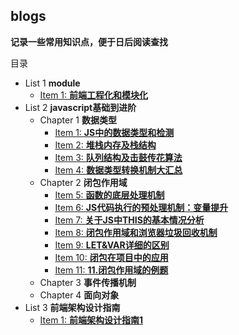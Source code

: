 ## blogs
**记录一些常用知识点，便于日后阅读查找**

目录
+ List 1 **module**
  + [Item 1: **前端工程化和模块化**](module/module.md)
+ List 2 **javascript基础到进阶**
  +  Chapter 1 **数据类型**
     + [Item 1: **JS中的数据类型和检测**](javascript/1.JS中的数据类型和检测.md)
     + [Item 2: **堆栈内存及栈结构**](javascript/2.堆栈内存及栈结构.md)
     + [Item 3: **队列结构及击鼓传花算法**](javascript/3.队列结构及击鼓传花算法.md)
     + [Item 4: **数据类型转换机制大汇总**](javascript/4.数据类型转换机制大汇总.md)
  + Chapter 2 **闭包作用域**
    + [Item 5: **函数的底层处理机制**](javascript/5.函数的底层处理机制.md)
    + [Item 6: **JS代码执行的预处理机制：变量提升**](javascript/6.JS代码执行的预处理机制"变量提升".md)
    + [Item 7: **关于JS中THIS的基本情况分析**](javascript/7.关于JS中THIS的基本情况分析.md)
    + [Item 8: **闭包作用域和浏览器垃圾回收机制**](javascript/8.闭包作用域和浏览器垃圾回收机制.md)
    + [Item 9: **LET&VAR详细的区别**](javascript/9.LET&VAR详细的区别.md)
    + [Item 10: **闭包在项目中的应用**](javascript/10.闭包在项目中的应用.md)
    + [Item 11: **11.闭包作用域的例题**](javascript/11.闭包作用域的例题.md)
  + Chapter 3 **事件传播机制**
  + Chapter 4 **面向对象**
+ List 3 **前端架构设计指南**
  + [Item 1: **前端架构设计指南1**](architecture-design/1.前端架构设计指南1.md)